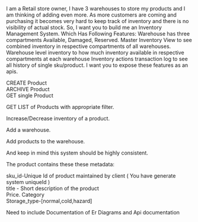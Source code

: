 I am a Retail store owner, I have 3 warehouses to store my products and I am thinking of adding even more. As more customers are coming and purchasing it becomes very hard to keep track of inventory and there is no visibility of actual stock.
So, I want you to build me an Inventory Management System. Which Has Following Features:
Warehouse has three compartments Available, Damaged, Reserved.
Master Inventory View to see combined inventory in respective compartments of all warehouses.
Warehouse level inventory to how much inventory available in respective compartments at each warehouse
Inventory actions transaction log to see all history of single sku/product.
I want you to expose these features as an apis.


CREATE Product		
ARCHIVE Product		
GET single Product
				
GET LIST of Products with appropriate filter.
				
Increase/Decrease inventory of a product.
				
Add a warehouse.
	
Add products to the warehouse.
			
And keep in mind this system should be highly consistent.
		
	
The product contains these these metadata:
				
 sku_id-Unique Id of product maintained by client ( You have generate system uniqueId )		
 title - Short description of the product		
 Price.	
 Category		
 Storage_type-[normal,cold,hazard]
		
	

Need to include Documentation of Er Diagrams and Api documentation
